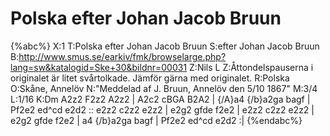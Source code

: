 # Polska efter Johan Jacob Bruun

{%abc%}
X:1
T:Polska efter Johan Jacob Bruun
S:efter Johan Jacob Bruun
B:http://www.smus.se/earkiv/fmk/browselarge.php?lang=sw&katalogid=Ske+30&bildnr=00031
Z:Nils L
Z:Åttondelspauserna i originalet är litet svårtolkade. Jämför gärna med originalet.
R:Polska
O:Skåne, Annelöv
N:"Meddelad af J. Bruun, Annelöv den 5/10 1867"
M:3/4
L:1/16
K:Dm
A2z2 F2z2 A2z2 | A2c2 cBGA B2A2 | {/A}a4 {/b}a2ga bagf | Pf2e2 ed^cd e2d2 ::
e2z2 c2z2 e2z2 | e2g2 gfde f2e2 | e2z2 c2z2 e2z2 | e2g2 gfde f2e2 |
a4 {/b}a2ga bagf | Pf2e2 ed^cd e2d2 :|
{%endabc%}

